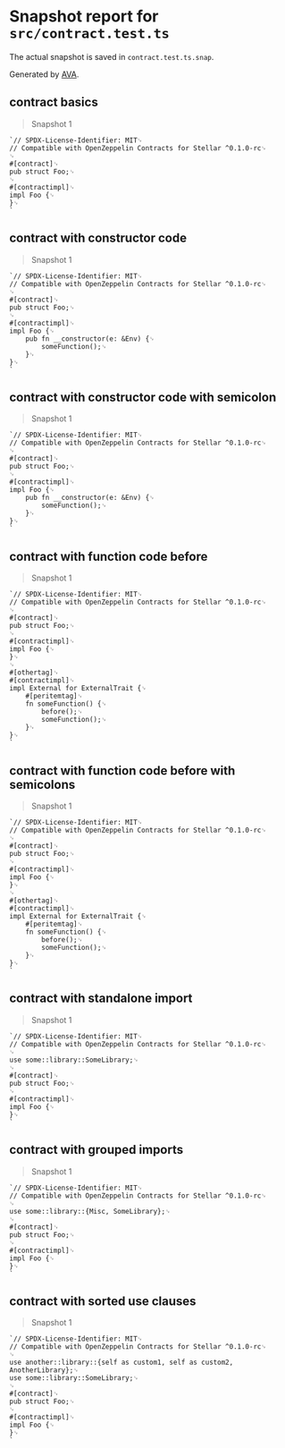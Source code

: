# Snapshot report for `src/contract.test.ts`

The actual snapshot is saved in `contract.test.ts.snap`.

Generated by [AVA](https://avajs.dev).

## contract basics

> Snapshot 1

    `// SPDX-License-Identifier: MIT␊
    // Compatible with OpenZeppelin Contracts for Stellar ^0.1.0-rc␊
    ␊
    #[contract]␊
    pub struct Foo;␊
    ␊
    #[contractimpl]␊
    impl Foo {␊
    }␊
    `

## contract with constructor code

> Snapshot 1

    `// SPDX-License-Identifier: MIT␊
    // Compatible with OpenZeppelin Contracts for Stellar ^0.1.0-rc␊
    ␊
    #[contract]␊
    pub struct Foo;␊
    ␊
    #[contractimpl]␊
    impl Foo {␊
        pub fn __constructor(e: &Env) {␊
            someFunction();␊
        }␊
    }␊
    `

## contract with constructor code with semicolon

> Snapshot 1

    `// SPDX-License-Identifier: MIT␊
    // Compatible with OpenZeppelin Contracts for Stellar ^0.1.0-rc␊
    ␊
    #[contract]␊
    pub struct Foo;␊
    ␊
    #[contractimpl]␊
    impl Foo {␊
        pub fn __constructor(e: &Env) {␊
            someFunction();␊
        }␊
    }␊
    `

## contract with function code before

> Snapshot 1

    `// SPDX-License-Identifier: MIT␊
    // Compatible with OpenZeppelin Contracts for Stellar ^0.1.0-rc␊
    ␊
    #[contract]␊
    pub struct Foo;␊
    ␊
    #[contractimpl]␊
    impl Foo {␊
    }␊
    ␊
    #[othertag]␊
    #[contractimpl]␊
    impl External for ExternalTrait {␊
        #[peritemtag]␊
        fn someFunction() {␊
            before();␊
            someFunction();␊
        }␊
    }␊
    `

## contract with function code before with semicolons

> Snapshot 1

    `// SPDX-License-Identifier: MIT␊
    // Compatible with OpenZeppelin Contracts for Stellar ^0.1.0-rc␊
    ␊
    #[contract]␊
    pub struct Foo;␊
    ␊
    #[contractimpl]␊
    impl Foo {␊
    }␊
    ␊
    #[othertag]␊
    #[contractimpl]␊
    impl External for ExternalTrait {␊
        #[peritemtag]␊
        fn someFunction() {␊
            before();␊
            someFunction();␊
        }␊
    }␊
    `

## contract with standalone import

> Snapshot 1

    `// SPDX-License-Identifier: MIT␊
    // Compatible with OpenZeppelin Contracts for Stellar ^0.1.0-rc␊
    ␊
    use some::library::SomeLibrary;␊
    ␊
    #[contract]␊
    pub struct Foo;␊
    ␊
    #[contractimpl]␊
    impl Foo {␊
    }␊
    `

## contract with grouped imports

> Snapshot 1

    `// SPDX-License-Identifier: MIT␊
    // Compatible with OpenZeppelin Contracts for Stellar ^0.1.0-rc␊
    ␊
    use some::library::{Misc, SomeLibrary};␊
    ␊
    #[contract]␊
    pub struct Foo;␊
    ␊
    #[contractimpl]␊
    impl Foo {␊
    }␊
    `

## contract with sorted use clauses

> Snapshot 1

    `// SPDX-License-Identifier: MIT␊
    // Compatible with OpenZeppelin Contracts for Stellar ^0.1.0-rc␊
    ␊
    use another::library::{self as custom1, self as custom2, AnotherLibrary};␊
    use some::library::SomeLibrary;␊
    ␊
    #[contract]␊
    pub struct Foo;␊
    ␊
    #[contractimpl]␊
    impl Foo {␊
    }␊
    `

